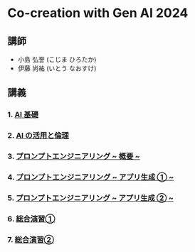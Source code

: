 # Co-creation with Gen AI 2024

## 講師

- 小島 弘誉 (こじま ひろたか)
- 伊藤 尚祐 (いとう なおすけ)

## 講義

### 1. [AI 基礎](./1_ai_basic/readme.md)

### 2. [AI の活用と倫理](./2_ai_ethics/readme.md)

### 3. [プロンプトエンジニアリング ~ 概要 ~](./3_prompt_engineering/readme.md)

### 4. [プロンプトエンジニアリング ~ アプリ生成 ① ~](./4_webapp_dev_with_ai/readme.md)

### 5. [プロンプトエンジニアリング ~ アプリ生成 ② ~](5_webapp_dev_with_ai2/readme.md)

### 6. [総合演習①](6_comprehensive_exercise/readme.md)

### 7. [総合演習②](7_comprehensive_exercis2/readme.md)
